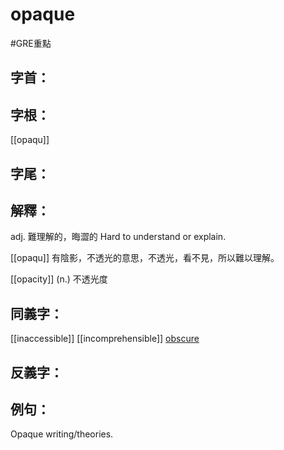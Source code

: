 # opaque

#GRE重點 
## 字首：

## 字根：
[[opaqu]]

## 字尾：


## 解釋：
adj.
難理解的，晦澀的
Hard to understand or explain.

[[opaqu]] 有陰影，不透光的意思，不透光，看不見，所以難以理解。

[[opacity]]
(n.)
不透光度
## 同義字：
[[inaccessible]]
[[incomprehensible]]
[obscure](/Vocabulary/O/obscure.md)

## 反義字：

## 例句：
Opaque writing/theories.

